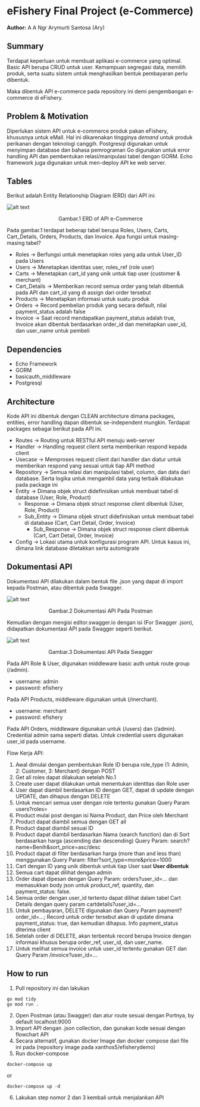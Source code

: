 # eFishery Final Project (e-Commerce)

**Author:** A A Ngr Arymurti Santosa (Ary)

## Summary

Terdapat keperluan untuk membuat aplikasi e-commerce yang optimal. Basic API berupa CRUD untuk user. Kemampuan segregasi data, memilih produk, serta suatu sistem untuk menghasilkan bentuk pembayaran perlu dibentuk.

Maka dibentuk API e-commerce pada repository ini demi pengembangan e-commerce di eFishery.

## Problem & Motivation

Diperlukan sistem API untuk e-commerce produk pakan eFishery, khususnya untuk eMall. Hal ini dikarenakan tingginya _demand_ untuk produk perikanan dengan teknologi canggih. Postgresql digunakan untuk menyimpan database dan bahasa pemrograman Go digunakan untuk error handling API dan pembentukan relasi/manipulasi tabel dengan GORM. Echo framework juga digunakan untuk men-deploy API ke web server.

## Tables

Berikut adalah Entity Relationship Diagram (ERD) dari API ini:

![alt text](FinalProjectERD.png "Gambar.1 ERD of API e-Commerce")
							
<p align="center">
Gambar.1 ERD of API e-Commerce
</p>

Pada gambar.1 terdapat beberap tabel berupa Roles, Users, Carts, Cart_Details, Orders, Products, dan Invoice. Apa fungsi untuk masing-masing tabel?
* Roles -> Berfungsi untuk menetapkan roles yang ada untuk User_ID pada Users
* Users -> Menetapkan identitas user, roles_ref (role user)
* Carts -> Menetapkan cart_id yang unik untuk tiap user (customer & merchant)
* Cart_Details -> Memberikan record semua order yang telah dibentuk pada API dan cart_id yang di assign dari order tersebut
* Products -> Menetapkan informasi untuk suatu produk
* Orders -> Record pembelian produk yang secara default, nilai payment_status adalah false
* Invoice -> Saat record mendapatkan payment_status adalah true, Invoice akan dibentuk berdasarkan order_id dan menetapkan user_id, dan user_name untuk pembeli

## Dependencies
* Echo Framework
* GORM
* basicauth_middleware
* Postgresql

## Architecture
Kode API ini dibentuk dengan CLEAN architecture dimana packages, entities, error handling dapan dibentuk se-independent mungkin. Terdapat packages sebagai berikut pada API ini.
* Routes -> Routing untuk RESTful API menuju web-server
* Handler -> Handling request client serta memberikan respond kepada client
* Usecase -> Memproses request client dari handler dan diatur untuk memberikan respond yang sesuai untuk tiap API method 
* Repository -> Semua relasi dan manipulasi tabel, column, dan data dari database. Serta logika untuk mengambil data yang terbaik dilakukan pada package ini
* Entity -> Dimana objek struct didefinisikan untuk membuat tabel di database (User, Role, Product)
	* Response -> Dimana objek struct response client dibentuk (User, Role, Product)
	* Sub_Entity -> Dimana objek struct didefinisikan untuk membuat tabel di database (Cart, Cart Detail, Order, Invoice)
		* Sub_Response -> Dimana objek struct response client dibentuk (Cart, Cart Detail, Order, Invoice)
* Config -> Lokasi utama untuk konfigurasi program API. Untuk kasus ini, dimana link database diletakkan serta automigrate

## Dokumentasi API
Dokumentasi API dilakukan dalam bentuk file .json yang dapat di import kepada Postman, atau dibentuk pada Swagger.

![alt text](PostMan.PNG "Gambar.2 Dokumentasi API Pada Postman")
												
<p align="center">
Gambar.2 Dokumentasi API Pada Postman
</p>
												

Kemudian dengan mengisi editor.swagger.io dengan isi (For Swagger .json), didapatkan dokumentasi API pada Swagger seperti berikut.

![alt text](Swagger.PNG "Gambar.3 Dokumentasi API Pada Swagger")

<p align="center">
Gambar.3 Dokumentasi API Pada Swagger
</p>

Pada API Role & User, digunakan middleware basic auth untuk route group (/admin). 
* username: admin
* password: efishery

Pada API Products, middleware digunakan untuk (/merchant).
* username: merchant
* password: efishery

Pada API Orders, middleware digunakan untuk (/users) dan (/admin). Credential admin sama seperti diatas. Untuk credential users digunakan user_id pada username.

Flow Kerja API:
1. Awal dimulai dengan pembentukan Role ID berupa role_type (1: Admin, 2: Customer, 3: Merchant) dengan POST
2. Get all roles dapat dilakukan setelah No.1
3. Create user dapat dilakukan untuk menentukan identitas dan Role user
4. User dapat diambil berdasarkan ID dengan GET, dapat di update dengan UPDATE, dan dihapus dengan DELETE
5. Untuk mencari semua user dengan role tertentu gunakan Query Param users?roles=
6. Product mulai post dengan isi Nama Product, dan Price oleh Merchant
7. Product dapat diambil semua dengan GET all
8. Product dapat diambil sesuai ID
9. Product dapat diambil berdasarkan Nama (search function) dan di Sort berdasarkan harga (ascending dan descending) Query Param: search?name=Benih&sort_price=asc/desc
10. Product dapat di filter berdasarkan harga (more than and less than) menggunakan Query Param: filter?sort_type=more&price=1000
11. Cart dengan ID yang unik dibentuk untuk tiap User saat **User dibentuk**
12. Semua cart dapat dilihat dengan admin
13. Order dapat dipesan dengan Query Param: orders?user_id=... dan memasukkan body json untuk product_ref, quantity, dan payment_status: false.
14. Semua order dengan user_id tertentu dapat dilihat dalam tabel Cart Details dengan query param cartdetails?user_id=...
15. Untuk pembayaran, DELETE digunakan dan Query Param payment?order_id=...; Record untuk order tersebut akan di update dimana payment_status: true, dan kemudian dihapus. Info payment_status diterima client
16. Setelah order di DELETE, akan terbentuk record berupa Invoice dengan informasi khusus berupa order_ref, user_id, dan user_name.
17. Untuk melihat semua invoice untuk user_id tertentu gunakan GET dan Query Param /invoice?user_id=...

## How to run
1. Pull repository ini dan lakukan

```
go mod tidy
go mod run .
```
2. Open Postman (atau Swagger) dan atur route sesuai dengan Portnya, by default localhost:9000
3. Import API dengan .json collection, dan gunakan kode sesuai dengan flowchart API
4. Secara alternatif, gunakan docker Image dan docker compose dari file ini pada (repository image pada xanthos5/efisherydemo)
5. Run docker-compose

```
docker-compose up 
 ```
 or
```
docker-compose up -d
```

6. Lakukan step nomor 2 dan 3 kembali untuk menjalankan API
